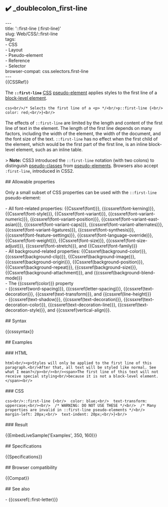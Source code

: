 ## ✔️ _doublecolon_first-line 
 ---<br/>title: '::first-line (:first-line)'<br/>slug: Web/CSS/::first-line<br/>tags:<br/>  - CSS<br/>  - Layout<br/>  - Pseudo-element<br/>  - Reference<br/>  - Selector<br/>browser-compat: css.selectors.first-line<br/>---<br/>{{CSSRef}}<br/><br/>The **`::first-line`** [CSS](/en-US/docs/Web/CSS) [pseudo-element](/en-US/docs/Web/CSS/Pseudo-elements) applies styles to the first line of a [block-level element](/en-US/docs/Web/CSS/Visual_formatting_model#block-level_elements_and_block_boxes).<br/><br/>```css<br/>/* Selects the first line of a <p> */<br/>p::first-line {<br/>  color: red;<br/>}<br/>```<br/><br/>The effects of `::first-line` are limited by the length and content of the first line of text in the element. The length of the first line depends on many factors, including the width of the element, the width of the document, and the font size of the text. `::first-line` has no effect when the first child of the element, which would be the first part of the first line, is an inline block-level element, such as an inline table.<br/><br/>> **Note:** CSS3 introduced the `::first-line` notation (with two colons) to distinguish [pseudo-classes](/en-US/docs/Web/CSS/Pseudo-classes) from [pseudo-elements](/en-US/docs/Web/CSS/Pseudo-elements). Browsers also accept `:first-line`, introduced in CSS2.<br/><br/>## Allowable properties<br/><br/>Only a small subset of CSS properties can be used with the `::first-line` pseudo-element:<br/><br/>- All font-related properties: {{Cssxref(font)}}, {{cssxref(font-kerning)}}, {{Cssxref(font-style)}}, {{Cssxref(font-variant)}}, {{cssxref(font-variant-numeric)}}, {{cssxref(font-variant-position)}}, {{cssxref(font-variant-east-asian)}}, {{cssxref(font-variant-caps)}}, {{cssxref(font-variant-alternates)}}, {{cssxref(font-variant-ligatures)}}, {{cssxref(font-synthesis)}}, {{cssxref(font-feature-settings)}}, {{cssxref(font-language-override)}}, {{Cssxref(font-weight)}}, {{Cssxref(font-size)}}, {{cssxref(font-size-adjust)}}, {{cssxref(font-stretch)}}, and {{Cssxref(font-family)}}<br/>- All background-related properties: {{Cssxref(background-color)}}, {{cssxref(background-clip)}}, {{Cssxref(background-image)}}, {{cssxref(background-origin)}}, {{Cssxref(background-position)}}, {{Cssxref(background-repeat)}}, {{cssxref(background-size)}},  {{Cssxref(background-attachment)}}, and {{cssxref(background-blend-mode)}}<br/>- The {{cssxref(color)}} property<br/>- {{cssxref(word-spacing)}}, {{cssxref(letter-spacing)}}, {{cssxref(text-decoration)}}, {{cssxref(text-transform)}}, and {{cssxref(line-height)}}<br/>- {{cssxref(text-shadow)}}, {{cssxref(text-decoration)}}, {{cssxref(text-decoration-color)}}, {{cssxref(text-decoration-line)}}, {{cssxref(text-decoration-style)}}, and {{cssxref(vertical-align)}}.<br/><br/>## Syntax<br/><br/>{{csssyntax}}<br/><br/>## Examples<br/><br/>### HTML<br/><br/>```html<br/><p>Styles will only be applied to the first line of this paragraph.<br/>After that, all text will be styled like normal. See what I mean?</p><br/><br/><span>The first line of this text will not receive special styling<br/>because it is not a block-level element.</span><br/>```<br/><br/>### CSS<br/><br/>```css<br/>::first-line {<br/>  color: blue;<br/>  text-transform: uppercase;<br/><br/>  /* WARNING: DO NOT USE THESE */<br/>  /* Many properties are invalid in ::first-line pseudo-elements */<br/>  margin-left: 20px;<br/>  text-indent: 20px;<br/>}<br/>```<br/><br/>### Result<br/><br/>{{EmbedLiveSample('Examples', 350, 160)}}<br/><br/>## Specifications<br/><br/>{{Specifications}}<br/><br/>## Browser compatibility<br/><br/>{{Compat}}<br/><br/>## See also<br/><br/>- {{cssxref(::first-letter)}}<br/>